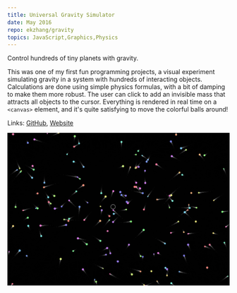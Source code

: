 ```yaml
---
title: Universal Gravity Simulator
date: May 2016
repo: ekzhang/gravity
topics: JavaScript,Graphics,Physics
---
```


<div class="row">
  <div class="col-md-8">
    <p class="lead">Control hundreds of tiny planets with gravity.</p>
    <p>
      This was one of my first fun programming projects, a visual experiment
      simulating gravity in a system with hundreds of interacting objects.
      Calculations are done using simple physics formulas, with a bit of damping
      to make them more robust. The user can click to add an invisible mass that
      attracts all objects to the cursor. Everything is rendered in real time on
      a <code>&lt;canvas&gt;</code> element, and it's quite satisfying to move
      the colorful balls around!
    </p>
    <p class="font-weight-bold">
      Links:
      <a href="https://github.com/ekzhang/gravity">GitHub</a>,
      <a href="https://ekzhang.github.io/gravity/">Website</a>
    </p>
  </div>
  <div class="col-md-4">
    <a href="/assets/images/gravity.png">
      <img
        class="img-fluid"
        alt="Gravity simulation"
        src="/assets/images/gravity.png"
      />
    </a>
  </div>
</div>
